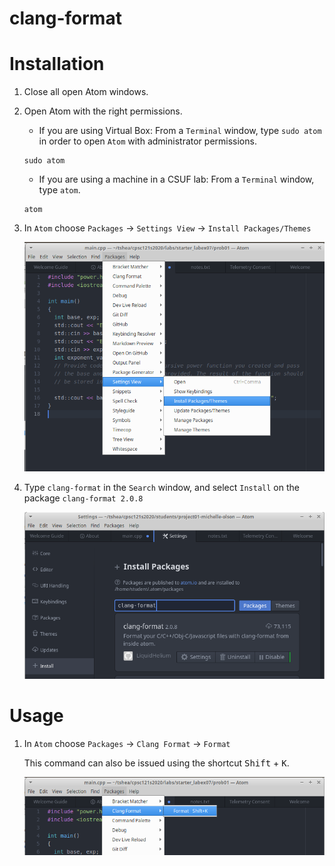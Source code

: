# clang-format

# Installation
1. Close all open Atom windows.
1. Open Atom with the right permissions.
    - If you are using Virtual Box: From a `Terminal` window, type `sudo atom` in order to open `Atom` with administrator permissions. 
   ```
   sudo atom
   ```
    - If you are using a machine in a CSUF lab: From a `Terminal` window, type `atom`.
   ```
   atom
   ```
1. In `Atom` choose `Packages` -> `Settings View` -> `Install Packages/Themes`

   ![Setting Packages](resources/package-settings.png)

1. Type `clang-format` in the `Search` window, and select `Install` on the package `clang-format 2.0.8`

   ![Install Package](resources/install-package.png)

# Usage

1. In `Atom` choose `Packages` -> `Clang Format` -> `Format`

   This command can also be issued using the shortcut <kbd>Shift</kbd> + <kbd>K</kbd>.
   
   ![Clang Format](resources/format-usage.png)
